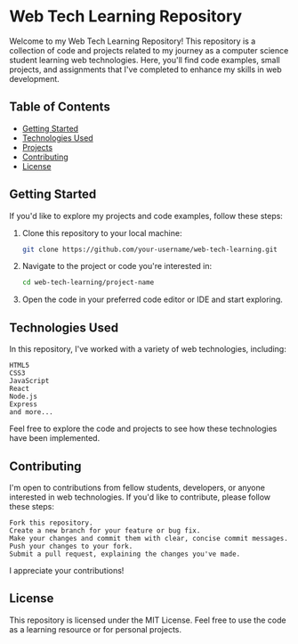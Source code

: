 # Web Tech Learning Repository

Welcome to my Web Tech Learning Repository! This repository is a collection of code and projects related to my journey as a computer science student learning web technologies. Here, you'll find code examples, small projects, and assignments that I've completed to enhance my skills in web development.

## Table of Contents

- [Getting Started](#getting-started)
- [Technologies Used](#technologies-used)
- [Projects](#projects)
- [Contributing](#contributing)
- [License](#license)

## Getting Started

If you'd like to explore my projects and code examples, follow these steps:

1. Clone this repository to your local machine:
   ```bash
   git clone https://github.com/your-username/web-tech-learning.git

2. Navigate to the project or code you're interested in:

   ```bash
   cd web-tech-learning/project-name

3. Open the code in your preferred code editor or IDE and start exploring.

## Technologies Used

In this repository, I've worked with a variety of web technologies, including:

    HTML5
    CSS3
    JavaScript
    React
    Node.js
    Express
    and more...

Feel free to explore the code and projects to see how these technologies have been implemented.

## Contributing

I'm open to contributions from fellow students, developers, or anyone interested in web technologies. If you'd like to contribute, please follow these steps:

    Fork this repository.
    Create a new branch for your feature or bug fix.
    Make your changes and commit them with clear, concise commit messages.
    Push your changes to your fork.
    Submit a pull request, explaining the changes you've made.

I appreciate your contributions!

## License

This repository is licensed under the MIT License. Feel free to use the code as a learning resource or for personal projects.
